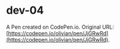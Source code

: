 # dev-04

A Pen created on CodePen.io. Original URL: [https://codepen.io/olivian/pen/JjGRwRd](https://codepen.io/olivian/pen/JjGRwRd).


